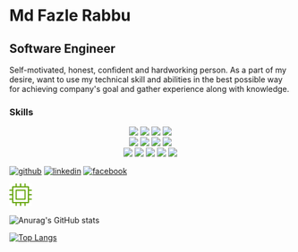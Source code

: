 # Md Fazle Rabbu
## Software Engineer
Self-motivated, honest, confident and hardworking person. As a part of my desire, want to use my technical skill and abilities in the best possible way for achieving company's goal and gather experience along with knowledge.

### Skills

<p  align="center">

<!-- Programming Language -->
 <img src="https://img.shields.io/badge/Kotlin-4E0F6A?style=for-the-badge&logo=kotlin&logoColor=white" height="25">
 <img src="https://img.shields.io/badge/Java-ED8B00?style=for-the-badge&logo=java&logoColor=white" height="25">
<img src="https://img.shields.io/badge/ANDROID-Studio-blue?style=for-the-badge&logo=android&logoColor=white" height="25">
<img src="https://img.shields.io/badge/Spring-154F0C?style=for-the-badge&logo=spring&logoColor=white" height="25">

<br>
<img src="https://img.shields.io/badge/RoomDB-2AA1E5?style=for-the-badge&logo=sqlite&logoColor=orange" height="25">
<img src="https://img.shields.io/badge/MySQL-00000F?style=for-the-badge&logo=mysql&logoColor=white" height="25">
<img src="https://img.shields.io/badge/SQLite-07405E?style=for-the-badge&logo=sqlite&logoColor=orange" height="25">
<img src="https://img.shields.io/badge/firebase-ffca28?style=for-the-badge&logo=firebase&logoColor=black" height="25">
<br>
  
<img src="https://img.shields.io/badge/Postman-FF6C37?style=for-the-badge&logo=Postman&logoColor=white" height="25">
<img src="https://img.shields.io/badge/Git-F05032?style=for-the-badge&logo=git&logoColor=white" height="25">
<img src="https://img.shields.io/badge/Intellij-black?style=for-the-badge&logo=intellij&logoColor=white" height="25">
<img src="https://img.shields.io/badge/Visual_Studio_Code-0078D4?style=for-the-badge&logo=visual%20studio%20code&logoColor=white" height="25">
<img src="https://img.shields.io/badge/Xampp-F37623?style=for-the-badge&logo=xampp&logoColor=white" height="25">
<br>


</p>

<!--- 🔭 I’m currently working as a Mobile App Developer at myZoo. 
- 🌱 I’m currently learning Flutter-->

<!--### Experiences-->


[<img src='https://cdn.jsdelivr.net/npm/simple-icons@3.0.1/icons/github.svg' alt='github' height='40'>](https://github.com/https://github.com/MizanurRemon)  [<img src='https://cdn.jsdelivr.net/npm/simple-icons@3.0.1/icons/linkedin.svg' alt='linkedin' height='40'>](https://www.linkedin.com/in/https://www.linkedin.com/in/mizanurremon//)  [<img src='https://cdn.jsdelivr.net/npm/simple-icons@3.0.1/icons/facebook.svg' alt='facebook' height='40'>](https://www.facebook.com/https://www.facebook.com/mrahman.remon/)  

<a href='https://docs.github.com/en/developers'><img src='https://raw.githubusercontent.com/acervenky/animated-github-badges/master/assets/devbadge.gif' width='40' height='40'></a> 

![Anurag's GitHub stats](https://github-readme-stats.vercel.app/api?username=MizanurRemon&show_icons=true&theme=radical)  

[![Top Langs](https://github-readme-stats.vercel.app/api/top-langs/?username=MizanurRemon&layout=compact)](https://github.com/anuraghazra/github-readme-stats)



